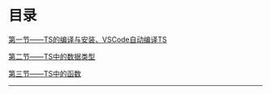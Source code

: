 # 目录
[第一节——TS的编译与安装、VSCode自动编译TS](./notes/lesson_01/README.md)

[第二节——TS中的数据类型](./notes/lesson_02/README.md)

[第三节——TS中的函数](./notes/lesson_03/README.md)
****

